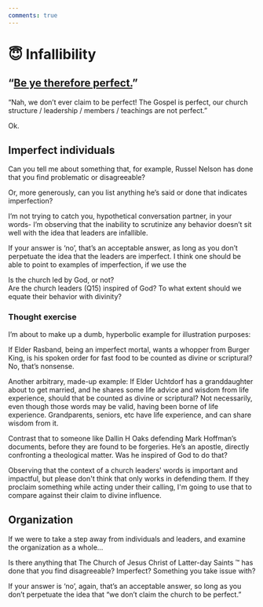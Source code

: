 ```yaml
---
comments: true
---
```

# 😇 Infallibility
## “[Be ye therefore perfect.](https://www.churchofjesuschrist.org/study/scriptures/nt/matt/5?lang=eng&id=p48#p48)”

“Nah, we don’t ever claim to be perfect! The Gospel is perfect, our church structure / leadership / members / teachings are not perfect.”

Ok.

## Imperfect individuals

Can you tell me about something that, for example, Russel Nelson has done that you find problematic or disagreeable?

Or, more generously, can you list anything he’s said or done that indicates imperfection?

I’m not trying to catch you, hypothetical conversation partner, in your words- I’m observing that the inability to scrutinize any behavior doesn’t sit well with the idea that leaders are infallible.

If your answer is ‘no’, that’s an acceptable answer, as long as you don’t perpetuate the idea that the leaders are imperfect. I think one should be able to point to examples of imperfection, if we use the

Is the church led by God, or not?  
Are the church leaders (Q15) inspired of God? To what extent should we equate their behavior with divinity?  

### Thought exercise

I’m about to make up a dumb, hyperbolic example for illustration purposes:

If Elder Rasband, being an imperfect mortal, wants a whopper from Burger King, is his spoken order for fast food to be counted as divine or scriptural? No, that’s nonsense.

Another arbitrary, made-up example: If Elder Uchtdorf has a granddaughter about to get married, and he shares some life advice and wisdom from life experience, should that be counted as divine or scriptural? Not necessarily, even though those words may be valid, having been borne of life experience. Grandparents, seniors, etc have life experience, and can share wisdom from it.

Contrast that to someone like Dallin H Oaks defending Mark Hoffman’s documents, before they are found to be forgeries. He’s an apostle, directly confronting a theological matter. Was he inspired of God to do that?

Observing that the context of a church leaders' words is important and impactful, but please don't think that only works in defending them. If they proclaim something while acting under their calling, I'm going to use that to compare against their claim to divine influence.

## Organization

If we were to take a step away from individuals and leaders, and examine the organization as a whole…

Is there anything that The Church of Jesus Christ of Latter-day Saints ™️ has done that you find disagreeable? Imperfect? Something you take issue with?

If your answer is ‘no’, again, that’s an acceptable answer, so long as you don’t perpetuate the idea that “we don’t claim the church to be perfect.”